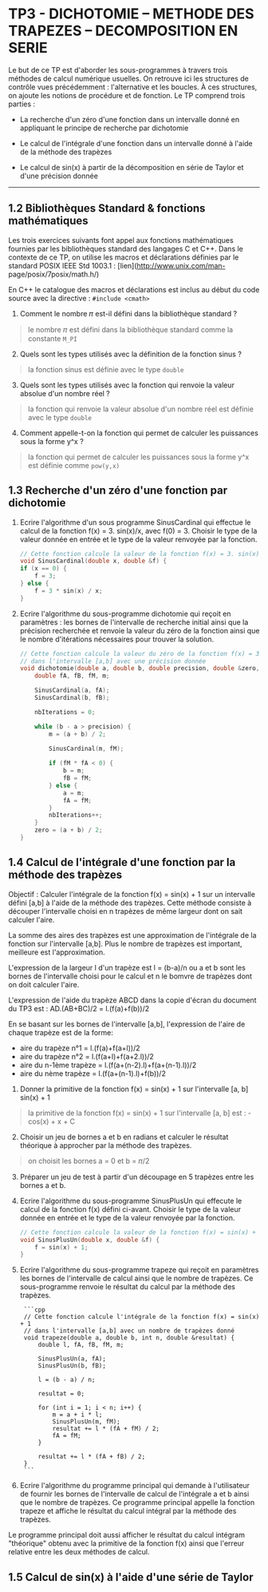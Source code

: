 # TP3 - DICHOTOMIE – METHODE DES TRAPEZES – DECOMPOSITION EN SERIE

Le but de ce TP est d'aborder les sous-programmes à travers trois méthodes de calcul numérique usuelles. On retrouve ici les structures de contrôle vues précédemment : l'alternative et les boucles. À ces structures, on ajoute les notions de procédure et de fonction. Le TP comprend trois parties :

- La recherche d'un zéro d'une fonction dans un intervalle donné en appliquant le principe de recherche par dichotomie

- Le calcul de l'intégrale d'une fonction dans un intervalle donné à l'aide de la méthode des trapèzes

- Le calcul de sin(x) à partir de la décomposition en série de Taylor et d'une précision donnée

---

## 1.2 Bibliothèques Standard & fonctions mathématiques
Les trois exercices suivants font appel aux fonctions mathématiques fournies par les bibliothèques standard des langages C et C++. Dans le contexte de ce TP, on utilise les macros et déclarations définies par le standard POSIX IEEE Std 1003.1 : [lien](http://www.unix.com/man- page/posix/7posix/math.h/)

En C++ le catalogue des macros et déclarations est inclus au début du code source avec la directive : `#include <cmath>`

1. Comment le nombre 𝜋 est-il défini dans la bibliothèque standard ?
> le nombre 𝜋 est défini dans la bibliothèque standard comme la constante `M_PI`

2. Quels sont les types utilisés avec la définition de la fonction sinus ?
> la fonction sinus est définie avec le type `double`

3. Quels sont les types utilisés avec la fonction qui renvoie la valeur absolue d'un nombre réel ?
> la fonction qui renvoie la valeur absolue d'un nombre réel est définie avec le type `double`

4. Comment appelle-t-on la fonction qui permet de calculer les puissances sous la forme y^x ?
> la fonction qui permet de calculer les puissances sous la forme y^x est définie comme `pow(y,x)`

## 1.3 Recherche d'un zéro d'une fonction par dichotomie

1. Ecrire l'algorithme d'un sous programme SinusCardinal qui effectue le calcul de la fonction f(x) = 3. sin(x)/x, avec f(0) = 3. Choisir le type de la valeur donnée en entrée et le type de la valeur renvoyée par la fonction.

    ```cpp
    // Cette fonction calcule la valeur de la fonction f(x) = 3. sin(x)/x 
    void SinusCardinal(double x, double &f) {
    if (x == 0) {
        f = 3;
    } else {
        f = 3 * sin(x) / x;
    }
    ```

2. Ecrire l'algorithme du sous-programme dichotomie qui reçoit en paramètres : les bornes de l'intervalle de recherche initial ainsi que la précision recherchée et renvoie la valeur du zéro de la fonction ainsi que le nombre d'itérations nécessaires pour trouver la solution.

    ```cpp
    // Cette fonction calcule la valeur du zéro de la fonction f(x) = 3. sin(x)/x
    // dans l'intervalle [a,b] avec une précision donnée
    void dichotomie(double a, double b, double precision, double &zero, int &nbIterations) {
        double fA, fB, fM, m;

        SinusCardinal(a, fA);
        SinusCardinal(b, fB);

        nbIterations = 0;

        while (b - a > precision) {
            m = (a + b) / 2;

            SinusCardinal(m, fM);
            
            if (fM * fA < 0) {
                b = m;
                fB = fM;
            } else {
                a = m;
                fA = fM;
            }
            nbIterations++;
        }
        zero = (a + b) / 2;
    }
    ```


## 1.4 Calcul de l'intégrale d'une fonction par la méthode des trapèzes

Objectif : Calculer l'intégrale de la fonction f(x) = sin(x) + 1 sur un intervalle défini [a,b] à l'aide de la méthode des trapèzes. Cette méthode consiste à découper l'intervalle choisi en n trapèzes de même largeur dont on sait calculer l'aire.

La somme des aires des trapèzes est une approximation de l'intégrale de la fonction sur l'intervalle [a,b]. Plus le nombre de trapèzes est important, meilleure est l'approximation.

L'expression de la largeur l d'un trapèze est l = (b-a)/n ou a et b sont les bornes de l'intervalle choisi pour le calcul et n le bomvre de trapèzes dont on doit calculer l'aire.

L'expression de l'aide du trapèze ABCD dans la copie d'écran du document du TP3 est : AD.(AB+BC)/2 = l.(f(a)+f(b))/2

En se basant sur les bornes de l'intervalle [a,b], l'expression de l'aire de chaque trapèze est de la forme:

* aire du trapèze n°1 = l.(f(a)+f(a+l))/2
* aire du trapèze n°2 = l.(f(a+l)+f(a+2.l))/2
* aire du n-1ème trapèze = l.(f(a+(n-2).l)+f(a+(n-1).l))/2
* aire du nème trapèze = l.(f(a+(n-1).l)+f(b))/2

1. Donner la primitive de la fonction f(x) = sin(x) + 1 sur l'intervalle [a, b] sin(x) + 1 
> la primitive de la fonction f(x) = sin(x) + 1 sur l'intervalle [a, b] est : -cos(x) + x + C

2. Choisir un jeu de bornes a et b en radians et calculer le résultat théorique à approcher par la méthode des trapèzes.
> on choisit les bornes a = 0 et b = 𝜋/2

3. Préparer un jeu de test à partir d'un découpage en 5 trapèzes entre les bornes a et b.

4. Ecrire l'algorithme du sous-programme SinusPlusUn qui effecute le calcul de la fonction f(x) défini ci-avant. Choisir le type de la valeur donnée en entrée et le type de la valeur renvoyée par la fonction.

    ```cpp
    // Cette fonction calcule la valeur de la fonction f(x) = sin(x) + 1
    void SinusPlusUn(double x, double &f) {
        f = sin(x) + 1;
    }
    ```

5. Ecrire l'algorithme du sous-programme trapeze qui reçoit en paramètres les bornes de l'intervalle de calcul ainsi que le nombre de trapèzes. Ce sous-programme renvoie le résultat du calcul par la méthode des trapèzes.
    
        ```cpp
        // Cette fonction calcule l'intégrale de la fonction f(x) = sin(x) + 1
        // dans l'intervalle [a,b] avec un nombre de trapèzes donné
        void trapeze(double a, double b, int n, double &resultat) {
            double l, fA, fB, fM, m;
    
            SinusPlusUn(a, fA);
            SinusPlusUn(b, fB);
    
            l = (b - a) / n;
    
            resultat = 0;
    
            for (int i = 1; i < n; i++) {
                m = a + i * l;
                SinusPlusUn(m, fM);
                resultat += l * (fA + fM) / 2;
                fA = fM;
            }
    
            resultat += l * (fA + fB) / 2;
        }
        ```

6. Ecrire l'algorithme du programme principal qui demande à l'utilisateur de fournir les bornes de l'intervalle de calcul de l'intégrale a et b ainsi que le nombre de trapèzes. Ce programme principal appelle la fonction trapeze et affiche le résultat du calcul intégral par la méthode des trapèzes.

Le programme principal doit aussi afficher le résultat du calcul intégram "théorique" obtenu avec la primitive de la fonction f(x) ainsi que l'erreur relative entre les deux méthodes de calcul.

## 1.5 Calcul de sin(x) à l'aide d'une série de Taylor